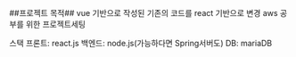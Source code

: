##프로젝트 목적##
vue 기반으로 작성된 기존의 코드를 react 기반으로 변경
aws 공부를 위한 프로젝트세팅

스택
프론트: react.js
백엔드: node.js(가능하다면 Spring서버도)
DB: mariaDB
